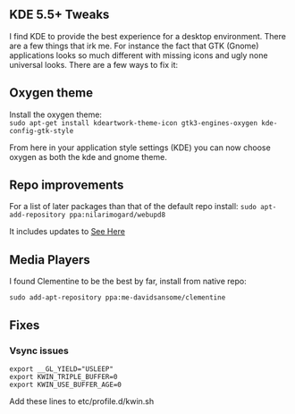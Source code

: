 ## KDE 5.5+ Tweaks ##
I find KDE to provide the best experience for a desktop environment. There are a few things that irk me. For instance the fact that GTK (Gnome) applications looks so much different with missing icons and ugly none universal looks. There are a few ways to fix it:

## Oxygen theme
Install the oxygen theme:  
`sudo apt-get install kdeartwork-theme-icon gtk3-engines-oxygen kde-config-gtk-style`

From here in your application style settings (KDE) you can now choose oxygen as both the kde and gnome theme.

## Repo improvements
For a list of later packages than that of the default repo install:
`sudo apt-add-repository ppa:nilarimogard/webupd8`

It includes updates to [See Here](https://launchpad.net/~nilarimogard/+archive/ubuntu/webupd8)

## Media Players
I found Clementine to be the best by far, install from native repo:

`sudo add-apt-repository ppa:me-davidsansome/clementine`

## Fixes

### Vsync issues

```
export __GL_YIELD="USLEEP"
export KWIN_TRIPLE_BUFFER=0
export KWIN_USE_BUFFER_AGE=0
```

Add these lines to etc/profile.d/kwin.sh
